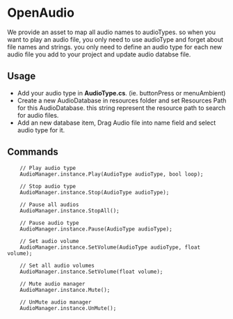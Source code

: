 # OpenAudio
We provide an asset to map all audio names to audioTypes.
so when you want to play an audio file, you only need to use audioType and forget about file names and strings.
you only need to define an audio type for each new audio file you add to your project and update audio databse file.

## Usage 
- Add your audio type in **AudioType.cs**. (ie. buttonPress or menuAmbient)
- Create a new AudioDatabase in resources folder and set Resources Path for this AudioDatabase. this string represent the resource path to search for audio files. 
- Add an new database item, Drag Audio file into name field and select audio type for it.


## Commands
``` 
    // Play audio type
    AudioManager.instance.Play(AudioType audioType, bool loop);

    // Stop audio type
    AudioManager.instance.Stop(AudioType audioType);

    // Pause all audios
    AudioManager.instance.StopAll();

    // Pause audio type
    AudioManager.instance.Pause(AudioType audioType);

    // Set audio volume
    AudioManager.instance.SetVolume(AudioType audioType, float volume);

    // Set all audio volumes
    AudioManager.instance.SetVolume(float volume);

    // Mute audio manager
    AudioManager.instance.Mute();

    // UnMute audio manager
    AudioManager.instance.UnMute();


```
